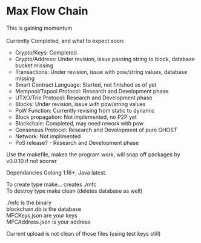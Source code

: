 # Max Flow Chain

This is gaining momentum<br>
<br>
Currently Completed, and what to expect soon:<br>
<ul style="list-style: circle">
  <li>Crypto/Keys: Completed.</li>
  <li>Crypto/Address: Under revision, issue passing string to block, database bucket missing</li>
  <li>Transactions: Under revision, issue with pow/string values, database missing</li>
  <li>Smart Contract Language: Started, not finished as of yet</li>
  <li>Mempool/Txpool Protocol: Research and Development phase</li>
  <li>UTXO/Trie Protocol: Research and Development phase</li>
  <li>Blocks: Under revision, issue with pow/string values</li>
  <li>PoW Function: Currently revising from static to dynamic</li>
  <li>Block propagation: Not implemented, no P2P yet</li>
  <li>Blockchain: Completed, may need rework with pow</li>
  <li>Consensus Protocol: Research and Development of pure GHOST</li>
  <li>Network: Not implimented</li>
  <li>PoS release? - Research and Development phase</li>
</ul>

Use the makefile, makes the program work, will snap off packages by v0.0.10 if not sooner<br>

Dependancies Golang 1.16+, Java latest.<br>

To create type make... creates ./mfc<br>
To destroy type make clean (deletes database as well)<br>

./mfc is the binary<br>
blockchain.db is the database<br>
MFCKeys.json are your keys<br>
MFCAddress.json is your address<br>

Current upload is not clean of those files (using test keys still)<br>
